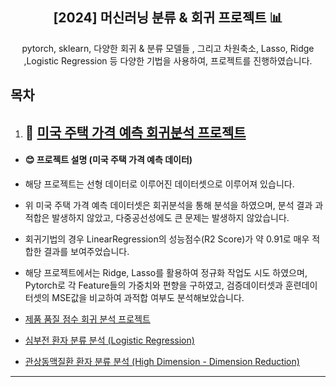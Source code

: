 <div align="center">
<h2>[2024] 머신러닝 분류 & 회귀 프로젝트 📊</h2>
pytorch, sklearn, 다양한 회귀 & 분류 모델들 , 그리고 차원축소, Lasso, Ridge ,Logistic Regression 등 다양한 기법을 사용하여, 프로젝트를 진행하였습니다.
</div>

## 목차
  1. ## 📌 [미국 주택 가격 예측 회귀분석 프로젝트](https://github.com/dosel70/MachineLearning-Project/wiki/ML-Project-%E2%80%90-USA-House-Price-Predict-(Regression%E2%80%90LinearData))
  - #### 😊 프로젝트 설명 (미국 주택 가격 예측 데이터)
  - 해당 프로젝트는 선형 데이터로 이루어진 데이터셋으로 이루어져 있습니다.
  - 위 미국 주택 가격 예측 데이터셋은 회귀분석을 통해 분석을 하였으며, 분석 결과 과적합은 발생하지 않았고, 다중공선성에도 큰 문제는 발생하지 않았습니다.
  - 회귀기법의 경우 LinearRegression의 성능점수(R2 Score)가 약 0.91로 매우 적합한 결과를 보여주었습니다.
  - 해당 프로젝트에서는 Ridge, Lasso를 활용하여 정규화 작업도 시도 하였으며, Pytorch로 각 Feature들의 가중치와 편향을 구하였고, 검증데이터셋과 훈련데이터셋의 MSE값을 비교하여 과적합 여부도 분석해보았습니다.
  
  - [제품 품질 점수 회귀 분석 프로젝트](#제품-품질-점수-회귀-분석)  
  
  - [심부전 환자 분류 분석 (Logistic Regression)](#심부전-환자-분류-분석 (Logistic Regression))   
  
  - [관상동맥질환 환자 분류 분석 (High Dimension - Dimension Reduction)](#관상동맥질환-환자-분류-분석 (High Dimension - Dimension Reduction))   
---

